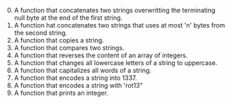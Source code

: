 0. A function that concatenates two strings overwritting the terminating null byte at the end of the first string.
1. A function hat concatenates two strings that uses at most 'n' bytes from the second string.
2. A function that copies a string.
3. A function that compares two strings.
4. A function that reverses the content of an array of integers.
5. A function that changes all lowercase letters of a string to uppercase.
6. A function that capitalizes all words of a string.
7. A function that encodes a string into 1337.
100. A function that encodes a string with 'rot13"
101. A function that prints an integer.
